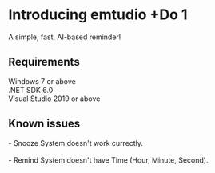 <h1>Introducing emtudio +Do 1</h1>
<text>A simple, fast, AI-based reminder!</text>
<h2>Requirements</h2>
<text>Windows 7 or above<br></text>
<text>.NET SDK 6.0<br></text>
<text>Visual Studio 2019 or above</text>
<h2>Known issues</h2>
<text>- Snooze System doesn't work currectly.<br><br></text>
<text>- Remind System doesn't have Time (Hour, Minute, Second).</text>
